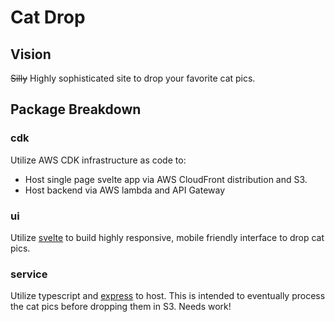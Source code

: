 # Cat Drop
## Vision
~~Silly~~ Highly sophisticated site to drop your favorite cat pics.

## Package Breakdown
### **cdk**
Utilize AWS CDK infrastructure as code to:
* Host single page svelte app via AWS CloudFront distribution and S3.
* Host backend via AWS lambda and API Gateway

### **ui**
Utilize [svelte](https://svelte.dev/docs) to build highly responsive, mobile friendly interface to drop cat pics.

### **service**
Utilize typescript and [express](https://www.npmjs.com/package/express) to host. This is intended to eventually process the cat pics before dropping them in S3. Needs work!